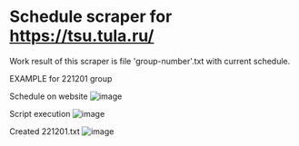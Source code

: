 # Schedule scraper for https://tsu.tula.ru/

Work result of this scraper is file 'group-number'.txt with current schedule.

EXAMPLE for 221201 group

Schedule on website
![image](https://user-images.githubusercontent.com/79706809/121780906-1a898b80-cbab-11eb-893a-7b78e86c2c37.png)



Script execution
![image](https://user-images.githubusercontent.com/79706809/121780935-35f49680-cbab-11eb-8373-d091501bcdec.png)



Created 221201.txt
![image](https://user-images.githubusercontent.com/79706809/121780958-4c9aed80-cbab-11eb-9520-ec14f9a9a19d.png)
